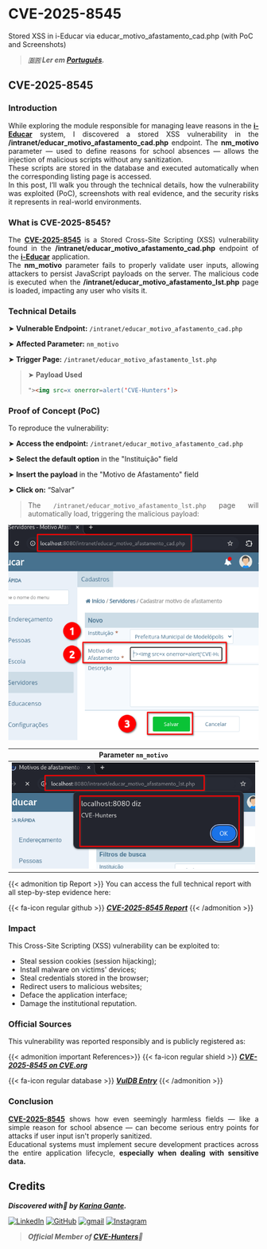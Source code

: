 # CVE-2025-8545


Stored XSS in i-Educar via educar_motivo_afastamento_cad.php (with PoC and Screenshots)

<!--more-->

> ***🇧🇷 Ler em [Português](http://karinagante.github.io/pt-br/cve-2025-8545).***

## CVE-2025-8545

### Introduction

<p align="justify"> While exploring the module responsible for managing leave reasons in the <b><a href="https://github.com/portabilis/i-educar" target=_blank>i-Educar</a></b> system, I discovered a stored XSS vulnerability in the <b>/intranet/educar_motivo_afastamento_cad.php</b> endpoint. The <b>nm_motivo</b> parameter — used to define reasons for school absences — allows the injection of malicious scripts without any sanitization. </br> These scripts are stored in the database and executed automatically when the corresponding listing page is accessed. </br>In this post, I’ll walk you through the technical details, how the vulnerability was exploited (PoC), screenshots with real evidence, and the security risks it represents in real-world environments. </p>

### What is CVE-2025-8545?

<p align="justify"> The <b><a href="https://www.cve.org/CVERecord?id=CVE-2025-8545" target=_blank>CVE-2025-8545</a></b> is a Stored Cross-Site Scripting (XSS) vulnerability found in the <b>/intranet/educar_motivo_afastamento_cad.php</b> endpoint of the <b><a href="https://github.com/portabilis/i-educar" target=_blank>i-Educar</a></b> application. </br> The <b>nm_motivo</b> parameter fails to properly validate user inputs, allowing attackers to persist JavaScript payloads on the server. The malicious code is executed when the <b>/intranet/educar_motivo_afastamento_lst.php</b> page is loaded, impacting any user who visits it. </p>

### Technical Details

➤ **Vulnerable Endpoint:** `/intranet/educar_motivo_afastamento_cad.php`

➤ **Affected Parameter:** `nm_motivo`

➤ **Trigger Page:** `/intranet/educar_motivo_afastamento_lst.php`

> ➤ **Payload Used** 
> ```html
>"><img src=x onerror=alert('CVE-Hunters')>
>```

### Proof of Concept (PoC)

To reproduce the vulnerability:

➤ **Access the endpoint:** `/intranet/educar_motivo_afastamento_cad.php`

➤ **Select the default option** in the "Instituição" field

➤ **Insert the payload** in the "Motivo de Afastamento" field

➤ **Click on:** “Salvar”

> <p align="justify">The <code>/intranet/educar_motivo_afastamento_lst.php</code> page will automatically load, triggering the malicious payload:</p>

<p align="center">
<img src="/images/CVE-2025-8545/PoC1.png">
</p>

|   Parameter `nm_motivo`         |
|:------------:|
| ![](/images/CVE-2025-8545/PoC2.png)    |

{{< admonition tip Report >}} 
You can access the full technical report with all step-by-step evidence here:

{{< fa-icon regular github >}} 
***[CVE-2025-8545 Report](https://github.com/KarinaGante/KGSec/blob/main/CVEs/i-educar/CVE-2025-8545.md)***
{{< /admonition >}}

### Impact

This Cross-Site Scripting (XSS) vulnerability can be exploited to:

- Steal session cookies (session hijacking);
- Install malware on victims' devices;
- Steal credentials stored in the browser;
- Redirect users to malicious websites;
- Deface the application interface;
- Damage the institutional reputation.

### Official Sources

This vulnerability was reported responsibly and is publicly registered as:

{{< admonition important References>}} 
{{< fa-icon regular shield >}} 
***[CVE-2025-8545 on CVE.org](https://www.cve.org/CVERecord?id=CVE-2025-8545)***

{{< fa-icon regular database >}} 
***[VulDB Entry](https://vuldb.com/?id.318674)***
{{< /admonition >}}

### Conclusion

<p align="justify"><b><a href="https://www.cve.org/CVERecord?id=CVE-2025-8545" target=_blank>CVE-2025-8545</a></b> shows how even seemingly harmless fields — like a simple reason for school absence — can become serious entry points for attacks if user input isn't properly sanitized. </br> Educational systems must implement secure development practices across the entire application lifecycle, <b>especially when dealing with sensitive data.</b> </p>

## Credits

***Discovered with💜 by [Karina Gante](https://karinagante.github.io/).***

[![LinkedIn](https://skillicons.dev/icons?i=linkedin&theme=dark)](https://www.linkedin.com/in/karina-gante/)
[![GitHub](https://skillicons.dev/icons?i=github&theme=dark)](https://www.github.com/KarinaGante/)
[![gmail](https://skillicons.dev/icons?i=gmail&theme=dark)](mailto:karina.g@aluno.ifsp.edu.br)
[![Instagram](https://skillicons.dev/icons?i=instagram&theme=dark)](https://www.instagram.com/karinovisk02/)

> ***Official Member of [CVE-Hunters](https://www.cvehunters.com/)🏹***
